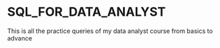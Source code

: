 # SQL_FOR_DATA_ANALYST
This is all the practice queries of my data analyst course from basics to advance
